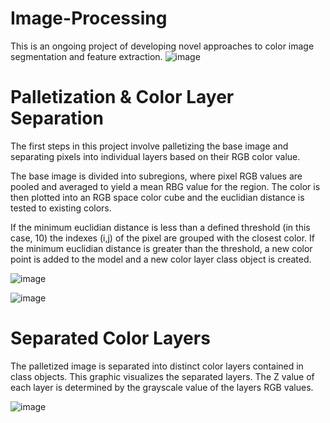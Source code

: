 # Image-Processing
This is an ongoing project of developing novel approaches to color image segmentation and feature extraction. 
![image](https://user-images.githubusercontent.com/61387934/184516228-291fb10d-53ae-4c15-bb1b-92b4010c851c.png)


# Palletization & Color Layer Separation

The first steps in this project involve palletizing the base image and separating pixels into individual layers based on their RGB color value. 

The base image is divided into subregions, where pixel RGB values are pooled and averaged to yield a mean RBG value for the region. The color is then plotted into an RGB space color cube and the euclidian distance is tested to existing colors. 

If the minimum euclidian distance is less than a defined threshold (in this case, 10) the indexes (i,j) of the pixel are grouped with the closest color. If the minimum euclidian distance is greater than the threshold, a new color point is added to the model and a new color layer class object is created.

![image](https://user-images.githubusercontent.com/61387934/184516261-7929a523-6c55-45d1-b00e-0009cf100d94.png)

![image](https://user-images.githubusercontent.com/61387934/184516280-b70f3df9-4bcf-4c45-b068-0af857409f39.png)

# Separated Color Layers

The palletized image is separated into distinct color layers contained in class objects. This graphic visualizes the separated layers. The Z value of each layer is determined by the grayscale value of the layers RGB values.

![image](https://user-images.githubusercontent.com/61387934/184516301-3a234cfb-9c01-47f2-875e-46c7e80cf92b.png)


